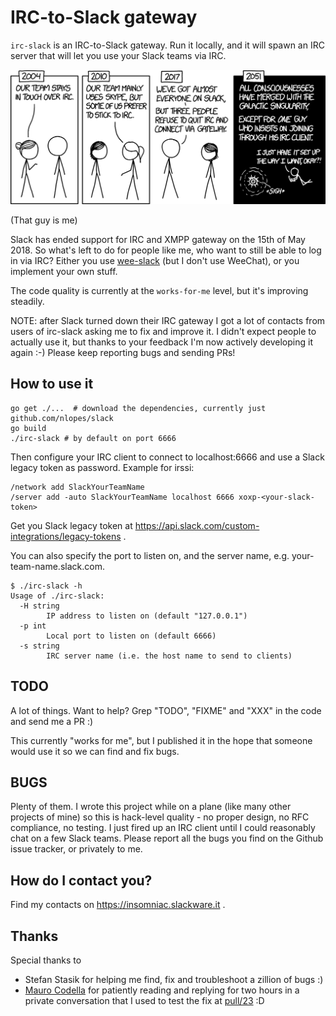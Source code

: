# IRC-to-Slack gateway

`irc-slack` is an IRC-to-Slack gateway. Run it locally, and it will spawn an IRC
server that will let you use your Slack teams via IRC.

[![](images/team_chat_2x.png)](https://xkcd.com/1782/)

(That guy is me)

Slack has ended support for IRC and XMPP gateway on the 15th of May 2018. So
what's left to do for people like me, who want to still be able to log in via
IRC? Either you use [wee-slack](https://github.com/wee-slack/wee-slack) (but I
don't use WeeChat), or you implement your own stuff.

The code quality is currently at the `works-for-me` level, but it's improving steadily.

NOTE: after Slack turned down their IRC gateway I got a lot of contacts from users of irc-slack asking me to fix and improve it. I didn't expect people to actually use it, but thanks to your feedback I'm now actively developing it again :-)
Please keep reporting bugs and sending PRs!

## How to use it

```
go get ./...  # download the dependencies, currently just github.com/nlopes/slack
go build
./irc-slack # by default on port 6666
```

Then configure your IRC client to connect to localhost:6666 and use a Slack legacy token as password. Example for irssi:

```
/network add SlackYourTeamName
/server add -auto SlackYourTeamName localhost 6666 xoxp-<your-slack-token>
```

Get you Slack legacy token at https://api.slack.com/custom-integrations/legacy-tokens .


You can also specify the port to listen on, and the server name, e.g.
your-team-name.slack.com.

```
$ ./irc-slack -h
Usage of ./irc-slack:
  -H string
        IP address to listen on (default "127.0.0.1")
  -p int
        Local port to listen on (default 6666)
  -s string
        IRC server name (i.e. the host name to send to clients)
```


## TODO

A lot of things. Want to help? Grep "TODO", "FIXME" and "XXX" in the code and send me a PR :)

This currently "works for me", but I published it in the hope that someone would use it so we can find and fix bugs.

## BUGS

Plenty of them. I wrote this project while on a plane (like many other projects of mine) so this is hack-level quality - no proper design, no RFC compliance, no testing. I just fired up an IRC client until I could reasonably chat on a few Slack teams. Please report all the bugs you find on the Github issue tracker, or privately to me.

## How do I contact you?

Find my contacts on https://insomniac.slackware.it .

## Thanks

Special thanks to
* Stefan Stasik for helping me find, fix and troubleshoot a zillion of bugs :)
* [Mauro Codella](https://github.com/codella) for patiently reading and replying for two hours in a private conversation that I used to test the fix at [pull/23](https://github.com/insomniacslk/irc-slack/pull/23) :D 
